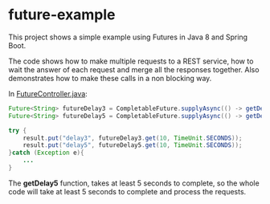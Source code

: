 # future-example

This project shows a simple example using Futures in Java 8 and Spring Boot.

The code shows how to make multiple requests to a REST service, how to wait the answer of each request and merge all the responses together. Also demonstrates how to make these calls in a non blocking way.

In [FutureController.java](https://github.com/rekkeb/future-example/blob/master/src/main/java/com/rekkeb/future/example/controller/FutureController.java):

```java
Future<String> futureDelay3 = CompletableFuture.supplyAsync(() -> getDelay3(entity));
Future<String> futureDelay5 = CompletableFuture.supplyAsync(() -> getDelay5(entity));

try {
    result.put("delay3", futureDelay3.get(10, TimeUnit.SECONDS));
    result.put("delay5", futureDelay5.get(10, TimeUnit.SECONDS));
}catch (Exception e){
    ...
}
```

The **getDelay5** function, takes at least 5 seconds to complete, so the whole code will take at least 5 seconds to complete and process the requests.
